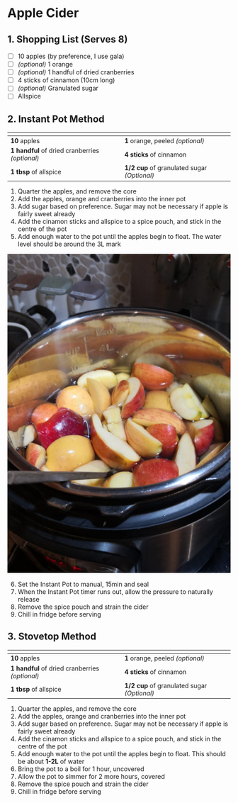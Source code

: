 # Apple Cider

## 1. Shopping List (Serves 8)
- [ ] 10 apples (by preference, I use gala)
- [ ] *(optional)* 1 orange
- [ ] *(optional)* 1 handful of dried cranberries
- [ ] 4 sticks of cinnamon (10cm long)
- [ ] *(optional)* Granulated sugar
- [ ] Allspice

## 2. Instant Pot Method
|<!-- -->|<!-- -->|
|---|---|
| **10** apples | **1** orange, peeled *(optional)* |
| **1 handful** of dried cranberries *(optional)* | **4 sticks** of cinnamon|
| **1 tbsp** of allspice| **1/2 cup** of granulated sugar *(Optional)*|

1. Quarter the apples, and remove the core
2. Add the apples, orange and cranberries into the inner pot
3. Add sugar based on preference. Sugar may not be necessary if apple is fairly sweet already
4. Add the cinamon sticks and allspice to a spice pouch, and stick in the centre of the pot
5. Add enough water to the pot until the apples begin to float. The water level should be around the 3L mark

![Instant Pot inner pot should be filled to about the 3L mark](/Dessert/Images/Apple%20Cider%20-%20Instant%20Pot.jpg)

6. Set the Instant Pot to manual, 15min and seal
7. When the Instant Pot timer runs out, allow the pressure to naturally release
8. Remove the spice pouch and strain the cider
9. Chill in fridge before serving

## 3. Stovetop Method
|<!-- -->|<!-- -->|
|---|---|
| **10** apples | **1** orange, peeled *(optional)* |
| **1 handful** of dried cranberries *(optional)* | **4 sticks** of cinnamon|
| **1 tbsp** of allspice| **1/2 cup** of granulated sugar *(Optional)*|

1. Quarter the apples, and remove the core
2. Add the apples, orange and cranberries into the inner pot
3. Add sugar based on preference. Sugar may not be necessary if apple is fairly sweet already
4. Add the cinamon sticks and allspice to a spice pouch, and stick in the centre of the pot
5. Add enough water to the pot until the apples begin to float. This should be about **1-2L** of water
6. Bring the pot to a boil for 1 hour, uncovered
7. Allow the pot to simmer for 2 more hours, covered
8. Remove the spice pouch and strain the cider
9. Chill in fridge before serving